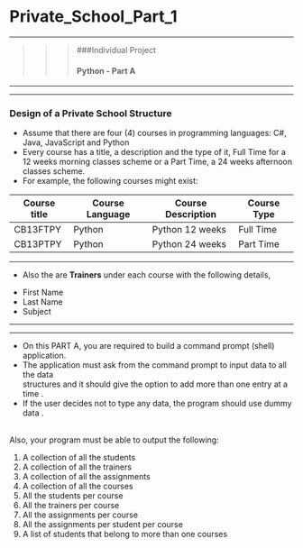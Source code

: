 # Private_School_Part_1
---
>>> ###Individual Project <br>
>>> #### Python - Part A
---
---

### Design of a Private School Structure

- Assume that there are four (4) courses in programming languages: C#, Java, JavaScript and 
Python
- Every course has a title, a description and the type of it, Full Time for a 12 weeks morning classes 
scheme or a Part Time, a 24 weeks afternoon classes scheme.
- For example, the following courses might exist:

|Course title|Course Language|Course Description|Course Type|
|------------|---------------|------------------|-----------|
|CB13FTPY|Python|Python 12 weeks|Full Time|
|CB13PTPY|Python|Python 24 weeks|Part Time|
***
- Also the are **Trainers** under  each course with the following details,
+ First Name
+ Last Name
+ Subject

---
---
- On this PART A, you are required to build a command prompt (shell) application.<br>
- The application must ask from the command prompt to input data to all the data <br>
structures and it should give the option to add more than one entry at a time .<br>
- If the user decides not to type any data, the program should use dummy data .<br><br>

Also, your program must be able to output the following:

1. A collection of all the students 
2. A collection of all the trainers 
3. A collection of all the assignments 
4. A collection of all the courses
5. All the students per course 
6. All the trainers per course 
7. All the assignments per course
8. All the assignments per student per course
9. A list of students that belong to more than one courses




